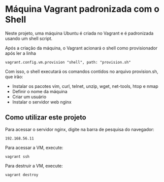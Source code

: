 # Máquina Vagrant padronizada com o Shell

Neste projeto, uma máquina Ubuntu é criada no Vagrant e é padronizada usando um shell script.

Após a criação da máquina, o Vagrant acionará o shell como provisionador após ler a linha

`vagrant.config.vm.provision "shell", path: "provision.sh"`

Com isso, o shell executará os comandos contidos no arquivo provision.sh, que irão:

* Instalar os pacotes vim, curl, telnet, unzip, wget, net-tools, htop e nmap
* Definir o nome da máquina
* Criar um usuário
* Instalar o servidor web nginx

## Como utilizar este projeto

Para acessar o servidor nginx, digite na barra de pesquisa do navegador:

`192.168.56.11`

Para acessar a VM, execute:

`vagrant ssh`

Para destruir a VM, execute:

`vagrant destroy`
